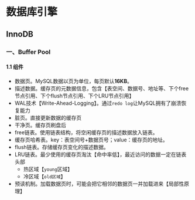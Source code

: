 # 数据库引擎

## InnoDB

### 一、Buffer Pool

#### 1.1 组件

- 数据页。MySQL数据以页为单位，每页默认**16KB**。
- 描述数据。缓存页的元数据信息，包含【表空间、数据号、地址等、下个free节点引用、下个flush节点引用、下个LRU节点引用】
- WAL技术【Write-Ahead-Logging】。通过`redo log`让MySQL拥有了崩溃恢复能力
- 脏页。直接更新数据的缓存页
- 干净页。缓存页刷盘后
- free链表。使用链表结构，将空闲缓存页的描述数据放入链表。
- 缓存页哈希表。key：表空间号+数据页号；value：缓存页的地址。
- flush链表。存储缓存页变化的描述数据。
- LRU链表。最少使用的缓存页淘汰【命中率低】，最近访问的数据一定在链表头部
  - 热区域【`young`区域】
  - 冷区域【`old区域`】
- 预读机制。加载数据页时，可能会把它相邻的数据页一并加载进来【局部性原理】

